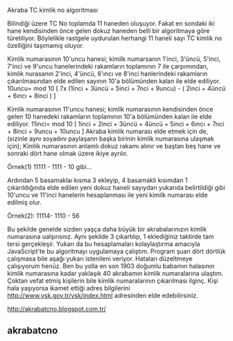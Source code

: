 Akraba TC kimlik no algoritması 

Bilindiği üzere TC No toplamda 11 haneden oluşuyor. Fakat en sondaki iki hane kendisinden önce gelen dokuz haneden belli bir algoritmaya göre türetiliyor. Böylelikle rastgele uydurulan herhangi 11 haneli sayı TC kimlik no özelliğini taşımamış oluyor.

Kimlik numarasının 10'uncu hanesi; kimilk numarsanın 1'inci, 3'üncü, 5'inci, 7'inci ve 9'uncu hanelerindeki rakamların toplamının 7 ile çarpımından, kimlik nurasanın 2'inci, 4'üncü, 6'ıncı ve 8'inci hanlerindeki rakamların çıkarılmasından elde edilen sayının 10'a bölümünden kalan ile elde ediliyor.
10uncu= mod 10 [ 7x (1inci + 3üncü + 5inci + 7nci + 9uncu) - ( 2inci + 4üncü + 6ıncı + 8inci ) ]

Kimlik numarasının 11'uncu hanesi; kimlik numarasının kendisinden önce gelen 10 hanedeki rakamların toplamının 10'a bölümünden kalan ile elde ediliyor.
11inci= mod 10 [ 1inci + 2inci + 3üncü  + 4üncü + 5inci + 6ıncı + 7nci + 8inci + 9uncu  + 10uncu ]
Akraba kimlik numarası elde etmek için de, (sizinle aynı soyadını paylaşann başka birinin kimlik numarasına ulaşmak için); Kimlik numarasının anlamlı dokuz rakamı alınır ve baştan beş hane ve sonraki dört hane olmak üzere ikiye ayrılır.

Örnek(1) 11111 - 1111 - 10 gibi...

Ardından 5 basamaklaı kısma 3 ekleyip, 4 basamaklı kısımdan 1 çıkarıldığında elde edilen yeni dokuz haneli sayıydan yukarıda belirtildiği gibi 10'uncu ve 11'inci hanelerin hesaplanması ile yeni kimilk numarası elde edilmiş olur.

Örnek(2):  11114- 1110 - 56

Bu şekilde genelde sizden yaşça daha büyük bir akrabalarınızın kimlik numarasına ualşırısnız. Aynı şekilde 3 çıkartılıp, 1 eklediğiniz taktirde tam tersi gerçekleşir. Yukarı da bu hesaplamaları kolaylaştırma amacıyla JavaScript'te bu algoritmayı uygulamaya çalıştım. Program şuan dört dörtlük çalışmasa bile aşağı yukarı istenileni veriyor. Hataları düzeltmeye çalışıyorum henüz. Ben bu yolla en son 1903 doğumlu babamın halasının kimlik numarasına kadar yaklaşık 40 akrabamın kimlik numaralarına ulaştım. Çoktan vefat etmiş kişilerin bile kimlik numaralarının çıkarılması ilginç. Kişi hala yaşıyorsa ikamet ettiği adres bilgilerini http://www.ysk.gov.tr/ysk/index.html adresinden elde edebilirsiniz.

http://akrabatcno.blogspot.com.tr/

## akrabatcno
